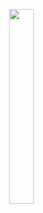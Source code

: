 <img src = "https://user-images.githubusercontent.com/103720259/219070522-8f6ca4f7-f964-425c-8b27-69c0f009aa4b.gif" width="30%" height="30%">
